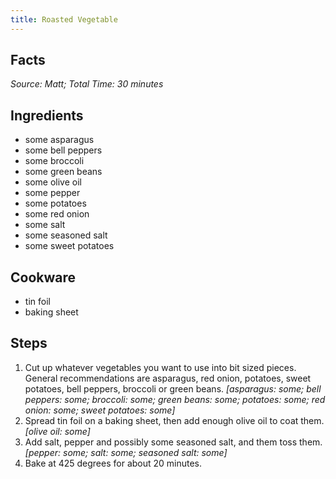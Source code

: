 ```yaml
---
title: Roasted Vegetable
---
```

## Facts
*Source: Matt; Total Time: 30 minutes*
## Ingredients
- some asparagus                   
- some bell peppers                
- some broccoli                    
- some green beans                 
- some olive oil                   
- some pepper                      
- some potatoes                    
- some red onion                   
- some salt                        
- some seasoned salt               
- some sweet potatoes              
## Cookware
- tin foil
- baking sheet
## Steps
1. Cut up whatever vegetables you want to use into bit sized pieces. General recommendations are asparagus, red onion, potatoes, sweet potatoes, bell peppers, broccoli or green beans.
*[asparagus: some; bell peppers: some; broccoli: some; green beans: some; potatoes: some; red onion: some; sweet potatoes: some]*
2. Spread tin foil on a baking sheet, then add enough olive oil to coat them.
*[olive oil: some]*
3. Add salt, pepper and possibly some seasoned salt, and them toss them.
*[pepper: some; salt: some; seasoned salt: some]*
4. Bake at 425 degrees for about 20 minutes.
